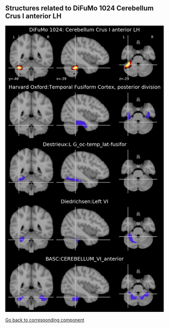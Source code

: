 


## Structures related to DiFuMo 1024 Cerebellum Crus I anterior LH

![825](825.jpg "Structures related to DiFuMo 1024 Cerebellum Crus I anterior LH")

[Go back to corresponding component](https://parietal-inria.github.io/DiFuMo/1024/html/825.html)